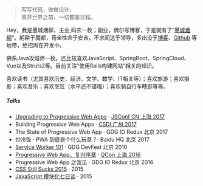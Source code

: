 > 写写代码，做做设计，  
> 离开世界之前，一切都是过程。

Hey，我是墨城烟柳，主业,码农一枚；副业，偶尔写博客，于是就有了”[墨城烟柳](https://mochengyanliu.github.io)“。躬耕于魔都，苟全性命于安吉，不求闻达于领导，多出没于[博客](https://mochengyanliu.github.io)、[Github](http://github.com/mochengyanliu) 等地带，绝招尚在开发中。

佛系Java攻城师一枚。还比较喜欢JavaScript、SpringBoot、SpringCloud、Vue以及Struts2等。目前关注”使用Rails构建网站”相关的知识。

喜欢读书（尤其喜欢历史、经济、文学、数学、IT相关等）；喜欢旅游；喜欢摄影；喜欢音乐；喜欢烹饪（水平还不错哦）；喜欢骑自行车瞎逛等等。

##### Talks

- [Upgrading to Progressive Web Apps][9] · [JSConf CN 上海 2017](http://2017.jsconf.cn/)
- Building Progressive Web Apps · [CSDI 广州 2017](http://www.csdisummit.com/)
- The State of Progressive Web App · GDG IO Redux 北京 2017
- 炒冷饭 · PWA 到底是个什么玩意？· Baidu HQ 北京 2017
- [Service Worker 101][5] · GDG DevFest 北京 2016
- [Progressive Web App，复兴序章][4] · [QCon 上海 2016](http://2016.qconshanghai.com/presentation/3111)
- Progressive Web App 之我见 · GDG IO Redux 北京 2016
- [CSS Still Sucks 2015][2] · 2015
- [JavaScript 模块化七日谈][1] · 2015

[1]: //huangxuan.me/2015/07/09/js-module-7day/
[2]: //huangxuan.me/2015/12/28/css-sucks-2015/
[3]: //huangxuan.me/2016/06/05/pwa-in-my-pov/
[4]: //huangxuan.me/2016/10/20/pwa-qcon2016/
[5]: //huangxuan.me/2016/11/20/sw-101-gdgdf/
[6]: https://yanshuo.io/assets/player/?deck=58ac8598b123db0067292f92 "PWA Rehashing"
[7]: https://yanshuo.io/assets/player/?deck=593ad6fbfe88c2006a0a0d6d "The State of PWA"
[8]: https://yanshuo.io/assets/player/?deck=594d673d570c357d0698a950 "Building PWA"
[9]: //huangxuan.me/jsconfcn2017/
